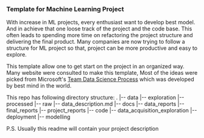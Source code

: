 ### Template for Machine Learning Project

With increase in ML projects, every enthusiast want to develop best model. And in achieve that one loose track of the project and the code base. This often leads to spending more time on refactoring the project structure and delivering the final product. Many companies are now trying to follow a structure for ML project so that, project can be more productive and easy to explore. 

This template allow one to get start on the project in an organized way. Many website were consulted to make this template, Most of the ideas were picked from Microsoft's [Team Data Science Process](https://docs.microsoft.com/en-us/azure/machine-learning/team-data-science-process/overview) which was developed by best mind in the world.

This repo has following directory structure:
.
|-- data
    |-- exploration
    |-- processed
    |-- raw
    |-- data_description.md
|-- docs
    |-- data_reports
    |-- final_reports
    |-- project_reports
|-- code
    |-- data_acquisition_exploration
    |-- deployment
    |-- modelling

P.S. Usually this readme will contain your project description
